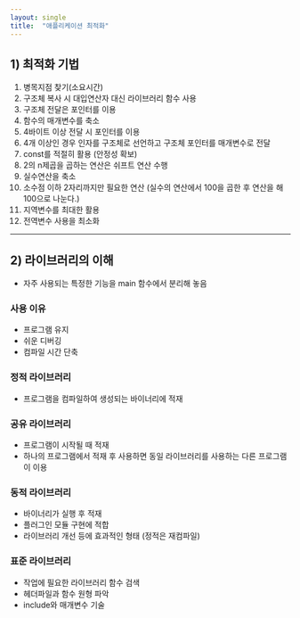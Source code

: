 ```yaml
---
layout: single
title:  "애플리케이션 최적화"
---
```


## 1) 최적화 기법
1. 병목지점 찾기(소요시간)
2. 구조체 복사 시 대입연산자 대신 라이브러리 함수 사용
3. 구조체 전달은 포인터를 이용
4. 함수의 매개변수를 축소 
5. 4바이트 이상 전달 시 포인터를 이용
6. 4개 이상인 경우 인자를 구조체로 선언하고 구조체 포인터를 매개변수로 전달
7. const를 적절히 활용 (안정성 확보)
8. 2의 n제곱을 곱하는 연산은 쉬프트 연산 수행
9. 실수연산을 축소
10. 소수점 이하 2자리까지만 필요한 연산 (실수의 연산에서 100을 곱한 후 연산을 해 100으로 나눈다.)
11. 지역변수를 최대한 활용
12. 전역변수 사용을 최소화

---

## 2) 라이브러리의 이해
- 자주 사용되는 특정한 기능을 main 함수에서 분리해 놓음


### 사용 이유
- 프로그램 유지
- 쉬운 디버깅
- 컴파일 시간 단축


### 정적 라이브러리
- 프로그램을 컴파일하여 생성되는 바이너리에 적재


### 공유 라이브러리
- 프로그램이 시작될 때 적재
- 하나의 프로그램에서 적재 후 사용하면 동일 라이브러리를 사용하는 다른 프로그램이 이용


### 동적 라이브러리
- 바이너리가 실행 후 적재
- 플러그인 모듈 구현에 적합
- 라이브러리 개선 등에 효과적인 형태
(정적은 재컴파일)


### 표준 라이브러리
- 작업에 필요한 라이브러리 함수 검색
- 헤더파일과 함수 원형 파악
- include와 매개변수 기술

